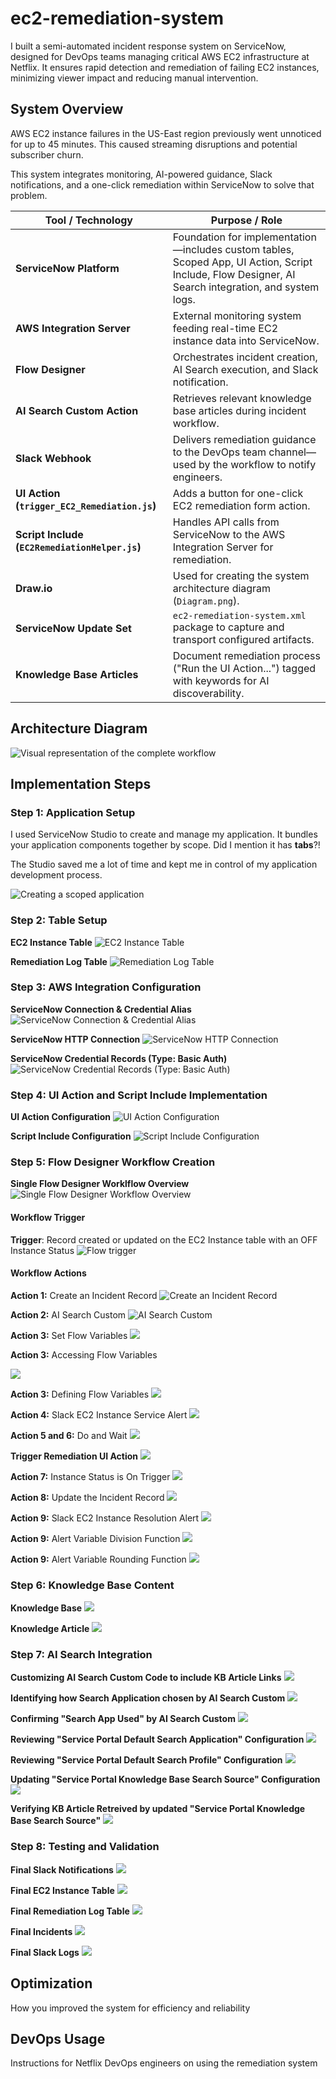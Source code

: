 # ec2-remediation-system
I built a semi-automated incident response system on ServiceNow, designed for DevOps teams managing critical AWS EC2 infrastructure at Netflix. It ensures rapid detection and remediation of failing EC2 instances, minimizing viewer impact and reducing manual intervention.

## System Overview
AWS EC2 instance failures in the US-East region previously went unnoticed for up to 45 minutes. This caused streaming disruptions and potential subscriber churn. 

This system integrates monitoring, AI-powered guidance, Slack notifications, and a one-click remediation within ServiceNow to solve that problem.


| Tool / Technology                              | Purpose / Role                                                                                                                                                    |
| ---------------------------------------------- | ----------------------------------------------------------------------------------------------------------------------------------------------------------------- |
| **ServiceNow Platform**                        | Foundation for implementation—includes custom tables, Scoped App, UI Action, Script Include, Flow Designer, AI Search integration, and system logs.  |
| **AWS Integration Server**                     | External monitoring system feeding real-time EC2 instance data into ServiceNow.                                                                      |
| **Flow Designer**                              | Orchestrates incident creation, AI Search execution, and Slack notification.                                                                         |
| **AI Search Custom Action**                    | Retrieves relevant knowledge base articles during incident workflow.                                                                                 |
| **Slack Webhook**                              | Delivers remediation guidance to the DevOps team channel—used by the workflow to notify engineers.                                                   |
| **UI Action (`trigger_EC2_Remediation.js`)**   | Adds a button for one-click EC2 remediation form action.                                                                                             |
| **Script Include (`EC2RemediationHelper.js`)** | Handles API calls from ServiceNow to the AWS Integration Server for remediation.                                                                     |
| **Draw\.io**                                   | Used for creating the system architecture diagram (`Diagram.png`).                                                                                   |
| **ServiceNow Update Set**                      | `ec2-remediation-system.xml` package to capture and transport configured artifacts.                                                                  |
| **Knowledge Base Articles**                    | Document remediation process ("Run the UI Action...") tagged with keywords for AI discoverability.                                                   |


## Architecture Diagram
![Visual representation of the complete workflow](https://github.com/joesghub/ec2-remediation-system/blob/main/Diagram.png?raw=true)


## Implementation Steps

### Step 1: Application Setup

I used ServiceNow Studio to create and manage my application. It bundles your application components together by scope. Did I mention it has **tabs**?!

The Studio saved me a lot of time and kept me in control of my application development process. 

![Creating a scoped application](https://github.com/joesghub/ec2-remediation-system/blob/main/screenshots/000%20custom%20app.png?raw=true)



### Step 2: Table Setup

**EC2 Instance Table**
![EC2 Instance Table](https://github.com/joesghub/ec2-remediation-system/blob/main/screenshots/001%20ec2%20instance%20table.png?raw=true)

**Remediation Log Table**
![Remediation Log Table](https://github.com/joesghub/ec2-remediation-system/blob/main/screenshots/002%20remediation%20table.png?raw=true)



### Step 3: AWS Integration Configuration

**ServiceNow Connection & Credential Alias**
![ServiceNow Connection & Credential Alias](https://github.com/joesghub/ec2-remediation-system/blob/main/screenshots/003%20connection%20alias.png?raw=true)

**ServiceNow HTTP Connection**
![ServiceNow HTTP Connection](https://github.com/joesghub/ec2-remediation-system/blob/main/screenshots/004%20http%20connection.png?raw=true)

**ServiceNow Credential Records (Type: Basic Auth)**
![ServiceNow Credential Records (Type: Basic Auth)](https://github.com/joesghub/ec2-remediation-system/blob/main/screenshots/005%20auth%20credentials.png?raw=true)




### Step 4: UI Action and Script Include Implementation

**UI Action Configuration**
![UI Action Configuration](https://github.com/joesghub/ec2-remediation-system/blob/main/screenshots/006%20ui%20action%20trigger%20remediation.png?raw=true)

**Script Include Configuration**
![Script Include Configuration](https://github.com/joesghub/ec2-remediation-system/blob/main/screenshots/007%20script%20include%20remediation%20call.png?raw=true)




### Step 5: Flow Designer Workflow Creation

**Single Flow Designer Worklflow Overview**
![Single Flow Designer Workflow Overview](https://github.com/joesghub/ec2-remediation-system/blob/main/screenshots/008%20flow.png?raw=true)

#### Workflow Trigger

**Trigger**: Record created or updated on the EC2 Instance table with an OFF Instance Status
![Flow trigger](https://github.com/joesghub/ec2-remediation-system/blob/main/screenshots/009%20flow%20trigger.png?raw=true)

#### Workflow Actions

**Action 1:** Create an Incident Record
![Create an Incident Record](https://github.com/joesghub/ec2-remediation-system/blob/main/screenshots/010%20flow%20a1%20incident%20record.png?raw=true)

**Action 2:** AI Search Custom
![AI Search Custom](https://github.com/joesghub/ec2-remediation-system/blob/main/screenshots/011%20flow%20a2%20ai%20search.png?raw=true)

**Action 3:** Set Flow Variables
![](https://github.com/joesghub/ec2-remediation-system/blob/main/screenshots/012%20flow%20a3%20set%20flow%20variables.png?raw=true)

**Action 3:** Accessing Flow Variables

![](https://github.com/joesghub/ec2-remediation-system/blob/main/screenshots/013%20flow%20a3_1%20variable%20config.png?raw=true)

**Action 3:** Defining Flow Variables
![](https://github.com/joesghub/ec2-remediation-system/blob/main/screenshots/014%20flow%20a3_2%20variable%20definition.png?raw=true)

**Action 4:** Slack EC2 Instance Service Alert
![](https://github.com/joesghub/ec2-remediation-system/blob/main/screenshots/015%20flow%20a4%20slack%20issue.png?raw=true)

**Action 5 and 6:** Do and Wait
![](https://github.com/joesghub/ec2-remediation-system/blob/main/screenshots/016%20flow%20a5-6%20do%20and%20wait.png?raw=true)

**Trigger Remediation UI Action**
![](https://github.com/joesghub/ec2-remediation-system/blob/main/screenshots/016%20flow%20a6%20trigger%20remediation.png?raw=true)

**Action 7:** Instance Status is On Trigger
![](https://github.com/joesghub/ec2-remediation-system/blob/main/screenshots/017%20flow%20a7%20instance%20on%20trigger.png?raw=true)

**Action 8:** Update the Incident Record
![](https://github.com/joesghub/ec2-remediation-system/blob/main/screenshots/018%20flow%20a8%20update%20incident.png?raw=true)

**Action 9:** Slack EC2 Instance Resolution Alert
![](https://github.com/joesghub/ec2-remediation-system/blob/main/screenshots/019%20flow%20a9%20slack%20resolution.png?raw=true)

**Action 9:** Alert Variable Division Function
![](https://github.com/joesghub/ec2-remediation-system/blob/main/screenshots/020%20flow%20a9_1%20minutes%20division.png?raw=true)

**Action 9:** Alert Variable Rounding Function
![](https://github.com/joesghub/ec2-remediation-system/blob/main/screenshots/021%20flow%20a9_2%20minutes%20rounding.png?raw=true)




### Step 6: Knowledge Base Content

**Knowledge Base**
![](https://github.com/joesghub/ec2-remediation-system/blob/main/screenshots/029%20knowledge%20base.png?raw=true)

**Knowledge Article**
![](https://github.com/joesghub/ec2-remediation-system/blob/main/screenshots/030%20knowledge%20article.png?raw=true)




### Step 7: AI Search Integration

**Customizing AI Search Custom Code to include KB Article Links**
![](https://github.com/joesghub/ec2-remediation-system/blob/main/screenshots/022%20ai%20search%20custom_article%20linking.png?raw=true)

**Identifying how Search Application chosen by AI Search Custom**
![](https://github.com/joesghub/ec2-remediation-system/blob/main/screenshots/023%20ai%20search%20custom_search%20app%20choice.png?raw=true)

**Confirming "Search App Used" by AI Search Custom**
![](https://github.com/joesghub/ec2-remediation-system/blob/main/screenshots/024%20ai%20search%20custom%20output%20log.png?raw=true)

**Reviewing "Service Portal Default Search Application" Configuration**
![](https://github.com/joesghub/ec2-remediation-system/blob/main/screenshots/025%20ai%20custom%20search%20default%20search%20app%20config.png?raw=true)

**Reviewing "Service Portal Default Search Profile" Configuration**
![](https://github.com/joesghub/ec2-remediation-system/blob/main/screenshots/026%20ai%20custom%20search%20default%20search%20app%20profile.png?raw=true)

**Updating "Service Portal Knowledge Base Search Source" Configuration**
![](https://github.com/joesghub/ec2-remediation-system/blob/main/screenshots/027%20ai%20custom%20search%20default%20search%20app%20sources.png?raw=true)

**Verifying KB Article Retreived by updated "Service Portal Knowledge Base Search Source"**
![](https://github.com/joesghub/ec2-remediation-system/blob/main/screenshots/028%20ai%20custom%20search%20default%20search%20app%20retrievals.png?raw=true)




### Step 8: Testing and Validation

**Final Slack Notifications**
![](https://github.com/joesghub/ec2-remediation-system/blob/main/screenshots/031%20final%20slack%20cycle.png?raw=true)

**Final EC2 Instance Table**
![](https://github.com/joesghub/ec2-remediation-system/blob/main/screenshots/032%20final%20ec2%20instance.png?raw=true)

**Final Remediation Log Table**
![](https://github.com/joesghub/ec2-remediation-system/blob/main/screenshots/033%20final%20remediation%20log.png?raw=true)

**Final Incidents**
![](https://github.com/joesghub/ec2-remediation-system/blob/main/screenshots/034%20final%20incidents.png?raw=true)

**Final Slack Logs**
![](https://github.com/joesghub/ec2-remediation-system/blob/main/screenshots/035%20final%20slack%20logs.png?raw=true)






## Optimization
How you improved the system for efficiency and reliability






## DevOps Usage
Instructions for Netflix DevOps engineers on using the remediation system
